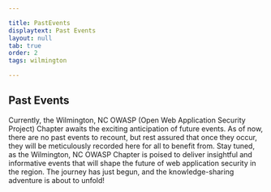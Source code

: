 ```yaml
---

title: PastEvents
displaytext: Past Events
layout: null
tab: true
order: 2
tags: wilmington

---
```


## Past Events
Currently, the Wilmington, NC OWASP (Open Web Application Security Project) Chapter awaits the exciting anticipation of future events. As of now, there are no past events to recount, but rest assured that once they occur, 
they will be meticulously recorded here for all to benefit from. Stay tuned, as the Wilmington, NC OWASP Chapter is poised to deliver insightful and informative events that will shape the future of web application security in the region. The journey has just begun, and the knowledge-sharing adventure is about to unfold!




